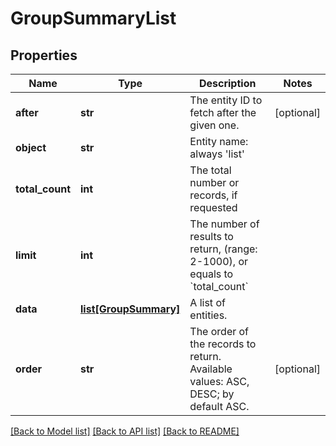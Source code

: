# GroupSummaryList

## Properties
Name | Type | Description | Notes
------------ | ------------- | ------------- | -------------
**after** | **str** | The entity ID to fetch after the given one. | [optional] 
**object** | **str** | Entity name: always &#39;list&#39; | 
**total_count** | **int** | The total number or records, if requested  | 
**limit** | **int** | The number of results to return, (range: 2-1000), or equals to &#x60;total_count&#x60; | 
**data** | [**list[GroupSummary]**](GroupSummary.md) | A list of entities. | 
**order** | **str** | The order of the records to return. Available values: ASC, DESC; by default ASC. | [optional] 

[[Back to Model list]](../README.md#documentation-for-models) [[Back to API list]](../README.md#documentation-for-api-endpoints) [[Back to README]](../README.md)


